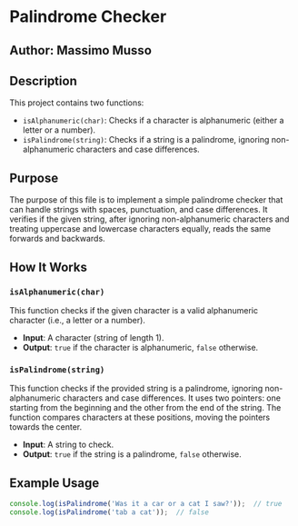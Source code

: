 # Palindrome Checker

## Author: Massimo Musso

## Description
This project contains two functions:

- `isAlphanumeric(char)`: Checks if a character is alphanumeric (either a letter or a number).
- `isPalindrome(string)`: Checks if a string is a palindrome, ignoring non-alphanumeric characters and case differences.

## Purpose
The purpose of this file is to implement a simple palindrome checker that can handle strings with spaces, punctuation, and case differences. It verifies if the given string, after ignoring non-alphanumeric characters and treating uppercase and lowercase characters equally, reads the same forwards and backwards.

## How It Works

### `isAlphanumeric(char)`
This function checks if the given character is a valid alphanumeric character (i.e., a letter or a number).

- **Input**: A character (string of length 1).
- **Output**: `true` if the character is alphanumeric, `false` otherwise.

### `isPalindrome(string)`
This function checks if the provided string is a palindrome, ignoring non-alphanumeric characters and case differences. It uses two pointers: one starting from the beginning and the other from the end of the string. The function compares characters at these positions, moving the pointers towards the center.

- **Input**: A string to check.
- **Output**: `true` if the string is a palindrome, `false` otherwise.

## Example Usage

```javascript
console.log(isPalindrome('Was it a car or a cat I saw?'));  // true
console.log(isPalindrome('tab a cat'));  // false

